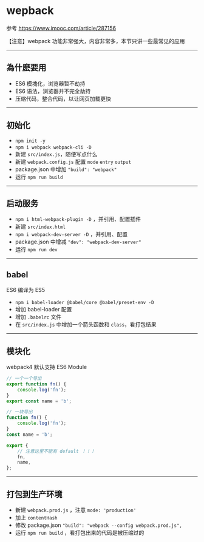 # wepback

参考 https://www.imooc.com/article/287156

【注意】webpack 功能非常强大，内容非常多，本节只讲一些最常见的应用

---

## 為什麽要用

- ES6 模塊化，浏览器暂不劫持
- ES6 语法，浏览器并不完全劫持
- 压缩代码，整合代码，以让网页加载更快

---

## 初始化

- `npm init -y`
- `npm i webpack webpack-cli -D`
- 新建 `src/index.js`，随便写点什么
- 新建 `webpack.config.js` 配置 `mode` `entry` `output`
- package.json 中增加 `"build": "webpack"`
- 运行 `npm run build`

---

## 启动服务

- `npm i html-webpack-plugin -D` ，并引用、配置插件
- 新建 `src/index.html`
- `npm i webpack-dev-server -D` ，并引用、配置
- package.json 中增减 `"dev": "webpack-dev-server"`
- 运行 `npm run dev`

---

## babel

ES6 编译为 ES5

- `npm i babel-loader @babel/core @babel/preset-env -D`
- 增加 babel-loader 配置
- 增加 `.babelrc` 文件
- 在 `src/index.js` 中增加一个箭头函数和 `class`，看打包结果

---

## 模块化

webpack4 默认支持 ES6 Module

```js
// 一个一个导出
export function fn() {
	console.log('fn');
}
export const name = 'b';
```

```js
// 一块导出
function fn() {
	console.log('fn');
}
const name = 'b';

export {
	// 注意这里不能有 default ！！！
	fn,
	name,
};
```

---

## 打包到生产环境

- 新建 `webpack.prod.js` ，注意 `mode: 'production'`
- 加上 `contentHash`
- 修改 package.json `"build": "webpack --config webpack.prod.js",`
- 运行 `npm run build` ，看打包出来的代码是被压缩过的
